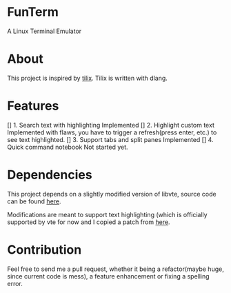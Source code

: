 

# FunTerm

A Linux Terminal Emulator

# About

This project is inspired by [tilix](https://github.com/gnunn1/tilix). Tilix is written with dlang.


# Features

[] 1. Search text with highlighting
      Implemented
[] 2. Highlight custom text
      Implemented with flaws, you have to trigger a refresh(press enter, etc.) to see text highlighted.
[] 3. Support tabs and split panes
      Implemented
[] 4. Quick command notebook
      Not started yet.
      
      
# Dependencies     

This project depends on a slightly modified version of libvte, source code can be found [here](https://github.com/zhangfuwen/vte).

Modifications are meant to support text highlighting (which is officially supported by vte for now and I copied a patch from [here](https://gitlab.gnome.org/GNOME/gnome-terminal/-/issues/7771#note_1175694).

# Contribution

Feel free to send me a pull request, whether it being a refactor(maybe huge, since current code is mess), a feature enhancement or fixing a spelling error.
            
